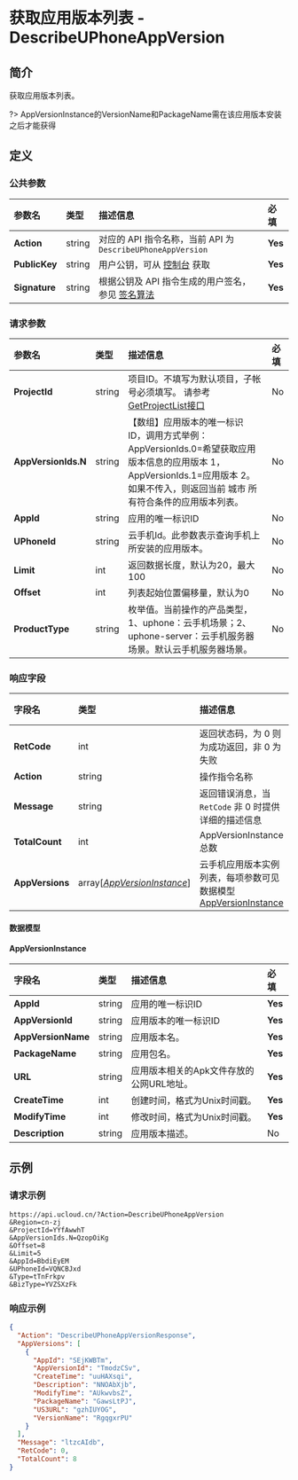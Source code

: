 # 获取应用版本列表 - DescribeUPhoneAppVersion

## 简介

获取应用版本列表。

?> AppVersionInstance的VersionName和PackageName需在该应用版本安装之后才能获得







## 定义

### 公共参数

| 参数名 | 类型 | 描述信息 | 必填 |
|:---|:---|:---|:---|
| **Action**     | string  | 对应的 API 指令名称，当前 API 为 `DescribeUPhoneAppVersion`                        | **Yes** |
| **PublicKey**  | string  | 用户公钥，可从 [控制台](https://console.ucloud.cn/uapi/apikey) 获取                                             | **Yes** |
| **Signature**  | string  | 根据公钥及 API 指令生成的用户签名，参见 [签名算法](api/summary/signature.md)  | **Yes** |

### 请求参数

| 参数名 | 类型 | 描述信息 | 必填 |
|:---|:---|:---|:---|
| **ProjectId** | string | 项目ID。不填写为默认项目，子帐号必须填写。 请参考[GetProjectList接口](https://docs.ucloud.cn/api/summary/get_project_list) |No|
| **AppVersionIds.N** | string | 【数组】应用版本的唯一标识 ID，调用方式举例：AppVersionIds.0=希望获取应用版本信息的应用版本 1，AppVersionIds.1=应用版本 2。 如果不传入，则返回当前 城市 所有符合条件的应用版本列表。 |No|
| **AppId** | string | 应用的唯一标识ID |No|
| **UPhoneId** | string | 云手机Id。此参数表示查询手机上所安装的应用版本。 |No|
| **Limit** | int | 返回数据长度，默认为20，最大100 |No|
| **Offset** | int | 列表起始位置偏移量，默认为0 |No|
| **ProductType** | string | 枚举值。当前操作的产品类型，1、uphone：云手机场景；2、uphone-server：云手机服务器场景。默认云手机服务器场景。 |No|

### 响应字段

| 字段名 | 类型 | 描述信息 | 必填 |
|:---|:---|:---|:---|
| **RetCode** | int | 返回状态码，为 0 则为成功返回，非 0 为失败 |**Yes**|
| **Action** | string | 操作指令名称 |**Yes**|
| **Message** | string | 返回错误消息，当 `RetCode` 非 0 时提供详细的描述信息 |No|
| **TotalCount** | int | AppVersionInstance总数 |**Yes**|
| **AppVersions** | array[[*AppVersionInstance*](#AppVersionInstance)] | 云手机应用版本实例列表，每项参数可见数据模型 [AppVersionInstance](#AppVersionInstance) |**Yes**|

#### 数据模型


#### AppVersionInstance

| 字段名 | 类型 | 描述信息 | 必填 |
|:---|:---|:---|:---|
| **AppId** | string | 应用的唯一标识ID |**Yes**|
| **AppVersionId** | string | 应用版本的唯一标识ID |**Yes**|
| **AppVersionName** | string | 应用版本名。 |**Yes**|
| **PackageName** | string | 应用包名。 |**Yes**|
| **URL** | string | 应用版本相关的Apk文件存放的公网URL地址。<br /> |**Yes**|
| **CreateTime** | int | 创建时间，格式为Unix时间戳。 |**Yes**|
| **ModifyTime** | int | 修改时间，格式为Unix时间戳。 |**Yes**|
| **Description** | string | 应用版本描述。 |No|

## 示例

### 请求示例
    
```
https://api.ucloud.cn/?Action=DescribeUPhoneAppVersion
&Region=cn-zj
&ProjectId=YYfAwwhT
&AppVersionIds.N=QzopOiKg
&Offset=8
&Limit=5
&AppId=BbdiEyEM
&UPhoneId=VQNCBJxd
&Type=tTnFrkpv
&BizType=YVZSXzFk
```

### 响应示例
    
```json
{
  "Action": "DescribeUPhoneAppVersionResponse",
  "AppVersions": [
    {
      "AppId": "SEjKWBTm",
      "AppVersionId": "TmodzCSv",
      "CreateTime": "uuHAXsqi",
      "Description": "NNOAbXjb",
      "ModifyTime": "AUkwvbsZ",
      "PackageName": "GawsLtPJ",
      "US3URL": "gzhIUYOG",
      "VersionName": "RgqgxrPU"
    }
  ],
  "Message": "ltzcAIdb",
  "RetCode": 0,
  "TotalCount": 8
}
```





